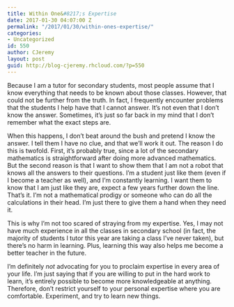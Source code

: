 ```yaml
---
title: Within One&#8217;s Expertise
date: 2017-01-30 04:07:00 Z
permalink: "/2017/01/30/within-ones-expertise/"
categories:
- Uncategorized
id: 550
author: CJeremy
layout: post
guid: http://blog-cjeremy.rhcloud.com/?p=550
---
```


Because I am a tutor for secondary students, most people assume that I know everything that needs to be known about those classes. However, that could not be further from the truth. In fact, I frequently encounter problems that the students I help have that I cannot answer. It&#8217;s not even that I don&#8217;t know the answer. Sometimes, it&#8217;s just so far back in my mind that I don&#8217;t remember what the exact steps are.

When this happens, I don&#8217;t beat around the bush and pretend I know the answer. I tell them I have no clue, and that we&#8217;ll work it out. The reason I do this is twofold. First, it&#8217;s probably true, since a lot of the secondary mathematics is straightforward after doing more advanced mathematics. But the second reason is that I want to show them that I am not a robot that knows all the answers to their questions. I&#8217;m a student just like them (even if I become a teacher as well), and I&#8217;m constantly learning. I want them to know that I am just like they are, expect a few years further down the line. That&#8217;s it. I&#8217;m not a mathematical prodigy or someone who can do all the calculations in their head. I&#8217;m just there to give them a hand when they need it.

This is why I&#8217;m not too scared of straying from my expertise. Yes, I may not have much experience in all the classes in secondary school (in fact, the majority of students I tutor this year are taking a class I&#8217;ve never taken), but there&#8217;s no harm in learning. Plus, learning this way also helps me become a better teacher in the future.

I&#8217;m definitely _not_ advocating for you to proclaim expertise in every area of your life. I&#8217;m just saying that if you are willing to put in the hard work to learn, it&#8217;s entirely possible to become more knowledgeable at anything. Therefore, don&#8217;t restrict yourself to your personal expertise where you are comfortable. Experiment, and try to learn new things.